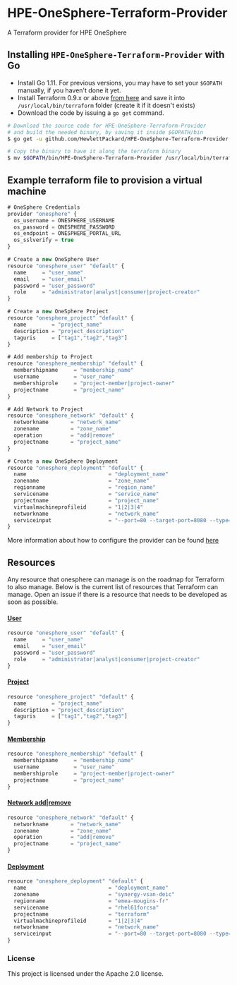 # HPE-OneSphere-Terraform-Provider

A Terraform provider for HPE OneSphere

## Installing `HPE-OneSphere-Terraform-Provider` with Go

* Install Go 1.11. For previous versions, you may have to set your `$GOPATH` manually, if you haven't done it yet.
* Install Terraform 0.9.x or above [from here](https://www.terraform.io/downloads.html) and save it into `/usr/local/bin/terraform` folder (create it if it doesn't exists)
* Download the code by issuing a `go get` command.

```bash
# Download the source code for HPE-OneSphere-Terraform-Provider
# and build the needed binary, by saving it inside $GOPATH/bin
$ go get -u github.com/HewlettPackard/HPE-OneSphere-Terraform-Provider

# Copy the binary to have it along the terraform binary
$ mv $GOPATH/bin/HPE-OneSphere-Terraform-Provider /usr/local/bin/terraform
```

## Example terraform file to provision a virtual machine

```js
# OneSphere Credentials
provider "onesphere" {
  os_username = ONESPHERE_USERNAME
  os_password = ONESPHERE_PASSWORD
  os_endpoint = ONESPHERE_PORTAL_URL
  os_sslverify = true
}

# Create a new OneSphere User
resource "onesphere_user" "default" {
  name     = "user_name"
  email    = "user_email"
  password = "user_password"
  role     = "administrator|analyst|consumer|project-creator"
}

# Create a new OneSphere Project
resource "onesphere_project" "default" {
  name        = "project_name"
  description = "project_description"
  taguris     = ["tag1","tag2","tag3"]
}

# Add membership to Project
resource "onesphere_membership" "default" {
  membershipname     = "membership_name"
  username           = "user_name"
  membershiprole     = "project-member|project-owner"
  projectname        = "project_name"
}

# Add Network to Project
resource "onesphere_network" "default" {
  networkname       = "network_name"
  zonename          = "zone_name"
  operation         = "add|remove"
  projectname       = "project_name"
}

# Create a new OneSphere Deployment
resource "onesphere_deployment" "default" {
  name                          = "deployment_name"
  zonename                      = "zone_name"
  regionname                    = "region_name"
  servicename                   = "service_name"
  projectname                   = "project_name"
  virtualmachineprofileid       = "1|2|3|4"
  networkname                   = "network_name"
  serviceinput                  = "--port=80 --target-port=8080 --type=LoadBalancer"
}
```

More information about how to configure the provider can be found [here](docs/index.html.markdown)

## Resources

Any resource that onesphere can manage is on the roadmap for Terraform to also manage. Below is the current list of resources that Terraform can manage. Open an issue if there is a resource that needs to be developed as soon as possible.

#### [User](docs/r/user.html.markdown)

```js
resource "onesphere_user" "default" {
  name     = "user_name"
  email    = "user_email"
  password = "user_password"
  role     = "administrator|analyst|consumer|project-creator"
}
```

#### [Project](docs/r/project.html.markdown)

```js
resource "onesphere_project" "default" {
  name        = "project_name"
  description = "project_description"
  taguris     = ["tag1","tag2","tag3"]
}
```

#### [Membership](docs/r/membership.html.markdown)

```js
resource "onesphere_membership" "default" {
  membershipname     = "membership_name"
  username           = "user_name"
  membershiprole     = "project-member|project-owner"
  projectname        = "project_name"
}
```

#### [Network add|remove](docs/r/network.html.markdown)

```js
resource "onesphere_network" "default" {
  networkname       = "network_name"
  zonename          = "zone_name"
  operation         = "add|remove"
  projectname       = "project_name"
}
```

#### [Deployment](docs/r/deployment.markdown)

```js
resource "onesphere_deployment" "default" {
  name                          = "deployment_name"
  zonename                      = "synergy-vsan-deic"
  regionname                    = "emea-mougins-fr"
  servicename                   = "rhel61forcsa"
  projectname                   = "terraform"
  virtualmachineprofileid       = "1|2|3|4"
  networkname                   = "network_name"
  serviceinput                  = "--port=80 --target-port=8080 --type=LoadBalancer"
}
```

### License

This project is licensed under the Apache 2.0 license.
